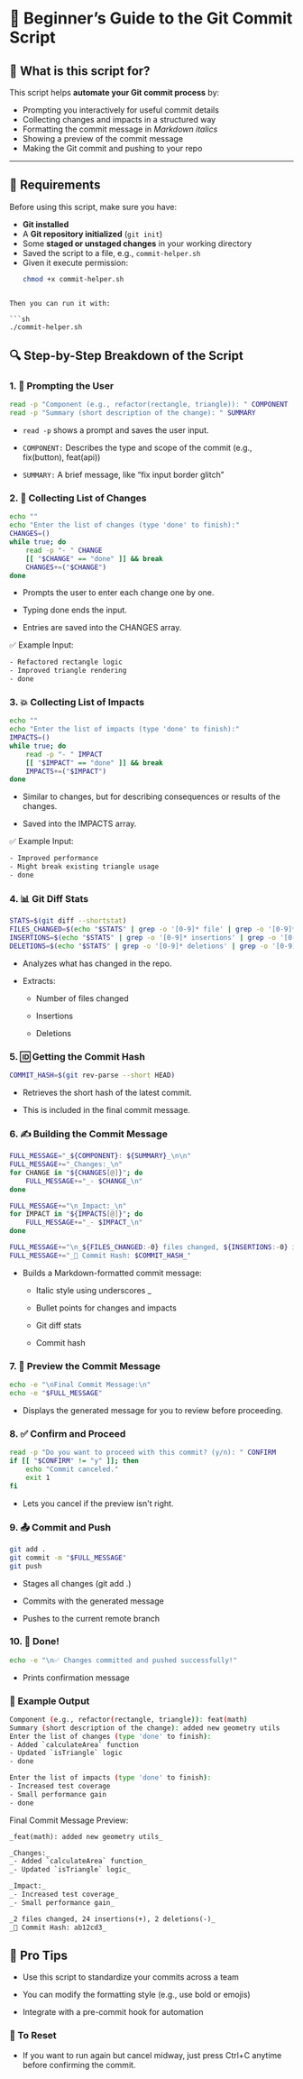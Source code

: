# 🧾 Beginner’s Guide to the Git Commit Script

## 📌 What is this script for?

This script helps **automate your Git commit process** by:
- Prompting you interactively for useful commit details
- Collecting changes and impacts in a structured way
- Formatting the commit message in *Markdown italics*
- Showing a preview of the commit message
- Making the Git commit and pushing to your repo

---

## 🧰 Requirements

Before using this script, make sure you have:

- **Git installed**
- A **Git repository initialized** (`git init`)
- Some **staged or unstaged changes** in your working directory
- Saved the script to a file, e.g., `commit-helper.sh`
- Given it execute permission:
  ```bash
  chmod +x commit-helper.sh
```

Then you can run it with:

```sh
./commit-helper.sh
```

## 🔍 Step-by-Step Breakdown of the Script

### 1. 👋 Prompting the User

```sh
read -p "Component (e.g., refactor(rectangle, triangle)): " COMPONENT
read -p "Summary (short description of the change): " SUMMARY
```



- `read -p` shows a prompt and saves the user input.

-  `COMPONENT:` Describes the type and scope of the commit (e.g., fix(button), feat(api))

- `SUMMARY:` A brief message, like “fix input border glitch”

### 2. 📝 Collecting List of Changes

```sh
echo ""
echo "Enter the list of changes (type 'done' to finish):"
CHANGES=()
while true; do
    read -p "- " CHANGE
    [[ "$CHANGE" == "done" ]] && break
    CHANGES+=("$CHANGE")
done
```

- Prompts the user to enter each change one by one.

- Typing done ends the input.

- Entries are saved into the CHANGES array.

✅ Example Input:

```sh
- Refactored rectangle logic
- Improved triangle rendering
- done
```

### 3. 💥 Collecting List of Impacts

```sh
echo ""
echo "Enter the list of impacts (type 'done' to finish):"
IMPACTS=()
while true; do
    read -p "- " IMPACT
    [[ "$IMPACT" == "done" ]] && break
    IMPACTS+=("$IMPACT")
done
```

- Similar to changes, but for describing consequences or results of the changes.

- Saved into the IMPACTS array.

✅ Example Input:

```sh
- Improved performance
- Might break existing triangle usage
- done
```

### 4. 📊 Git Diff Stats

```sh
STATS=$(git diff --shortstat)
FILES_CHANGED=$(echo "$STATS" | grep -o '[0-9]* file' | grep -o '[0-9]*')
INSERTIONS=$(echo "$STATS" | grep -o '[0-9]* insertions' | grep -o '[0-9]*')
DELETIONS=$(echo "$STATS" | grep -o '[0-9]* deletions' | grep -o '[0-9]*')
```

- Analyzes what has changed in the repo.

- Extracts:

   - Number of files changed

   - Insertions

   - Deletions

### 5. 🆔 Getting the Commit Hash

```sh
COMMIT_HASH=$(git rev-parse --short HEAD)
```

- Retrieves the short hash of the latest commit.

- This is included in the final commit message.


### 6. ✍️ Building the Commit Message

```sh
FULL_MESSAGE="_${COMPONENT}: ${SUMMARY}_\n\n"
FULL_MESSAGE+="_Changes:_\n"
for CHANGE in "${CHANGES[@]}"; do
    FULL_MESSAGE+="_- $CHANGE_\n"
done

FULL_MESSAGE+="\n_Impact:_\n"
for IMPACT in "${IMPACTS[@]}"; do
    FULL_MESSAGE+="_- $IMPACT_\n"
done

FULL_MESSAGE+="\n_${FILES_CHANGED:-0} files changed, ${INSERTIONS:-0} insertions(+), ${DELETIONS:-0} deletions(-)_\n"
FULL_MESSAGE+="_🔗 Commit Hash: $COMMIT_HASH_"
```

- Builds a Markdown-formatted commit message:

  - Italic style using underscores _

  - Bullet points for changes and impacts

  - Git diff stats

  - Commit hash

### 7. 👀 Preview the Commit Message

```sh
echo -e "\nFinal Commit Message:\n"
echo -e "$FULL_MESSAGE"
```

- Displays the generated message for you to review before proceeding.

### 8. ✅ Confirm and Proceed


```sh
read -p "Do you want to proceed with this commit? (y/n): " CONFIRM
if [[ "$CONFIRM" != "y" ]]; then
    echo "Commit canceled."
    exit 1
fi
```

- Lets you cancel if the preview isn't right.

### 9. 📤 Commit and Push

```sh
git add .
git commit -m "$FULL_MESSAGE"
git push
```



- Stages all changes (git add .)

- Commits with the generated message

- Pushes to the current remote branch

### 10. 🥳 Done!

```sh
echo -e "\n✅ Changes committed and pushed successfully!"
```

- Prints confirmation message

### 🚀 Example Output

```sh
Component (e.g., refactor(rectangle, triangle)): feat(math)
Summary (short description of the change): added new geometry utils
Enter the list of changes (type 'done' to finish):
- Added `calculateArea` function
- Updated `isTriangle` logic
- done

Enter the list of impacts (type 'done' to finish):
- Increased test coverage
- Small performance gain
- done
```

Final Commit Message Preview:

```md
_feat(math): added new geometry utils_

_Changes:_
_- Added `calculateArea` function_
_- Updated `isTriangle` logic_

_Impact:_
_- Increased test coverage_
_- Small performance gain_

_2 files changed, 24 insertions(+), 2 deletions(-)_
_🔗 Commit Hash: ab12cd3_
```

## 🧠 Pro Tips

- Use this script to standardize your commits across a team

- You can modify the formatting style (e.g., use bold or emojis)

- Integrate with a pre-commit hook for automation


### 🧼 To Reset

- If you want to run again but cancel midway, just press Ctrl+C anytime before confirming the commit.

